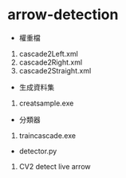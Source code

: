 # arrow-detection
- 權重檔
1. cascade2Left.xml
2. cascade2Right.xml
3. cascade2Straight.xml

- 生成資料集
1. creatsample.exe

- 分類器
1. traincascade.exe

- detector.py
1. CV2 detect live arrow
